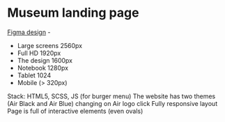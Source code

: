 # Museum landing page
[Figma design](https://www.figma.com/file/NWD38mUnijAtiz3HrX3zgW/%D0%9D%D0%90%D0%9C%D0%A3?node-id=264%3A6) -

- Large screens 2560px
- Full HD 1920px
- The design 1600px
- Notebook 1280px
- Tablet 1024
- Mobile (> 320px)

Stack: HTML5, SCSS, JS (for burger menu)
The website has two themes (Air Black and Air Blue) changing on Air logo click
Fully responsive layout
Page is full of interactive elements (even ovals)
